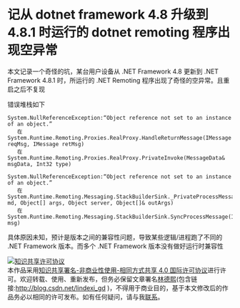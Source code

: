 
# 记从 dotnet framework 4.8 升级到 4.8.1 时运行的 dotnet remoting 程序出现空异常

本文记录一个奇怪的坑，某台用户设备从 .NET Framework 4.8 更新到 .NET Framework 4.8.1 时，所运行的 .NET Remoting 程序出现了奇怪的空异常。且重启之后不复现

<!--more-->


<!-- 发布 -->
<!-- 博客 -->

错误堆栈如下

```
System.NullReferenceException:“Object reference not set to an instance of an object.”
   在 System.Runtime.Remoting.Proxies.RealProxy.HandleReturnMessage(IMessage reqMsg, IMessage retMsg)
   在 System.Runtime.Remoting.Proxies.RealProxy.PrivateInvoke(MessageData& msgData, Int32 type)
```

```
System.NullReferenceException:“Object reference not set to an instance of an object.”
   在 System.Runtime.Remoting.Messaging.StackBuilderSink._PrivateProcessMessage(IntPtr md, Object[] args, Object server, Object[]& outArgs)
   在 System.Runtime.Remoting.Messaging.StackBuilderSink.SyncProcessMessage(IMessage msg)
```

具体原因未知，预计是版本之间的兼容性问题，导致某些逻辑/进程跑了不同的 .NET Framework 版本。而多个 .NET Framework 版本没有做好运行时兼容性




<a rel="license" href="http://creativecommons.org/licenses/by-nc-sa/4.0/"><img alt="知识共享许可协议" style="border-width:0" src="https://licensebuttons.net/l/by-nc-sa/4.0/88x31.png" /></a><br />本作品采用<a rel="license" href="http://creativecommons.org/licenses/by-nc-sa/4.0/">知识共享署名-非商业性使用-相同方式共享 4.0 国际许可协议</a>进行许可。欢迎转载、使用、重新发布，但务必保留文章署名[林德熙](http://blog.csdn.net/lindexi_gd)(包含链接:http://blog.csdn.net/lindexi_gd )，不得用于商业目的，基于本文修改后的作品务必以相同的许可发布。如有任何疑问，请与我[联系](mailto:lindexi_gd@163.com)。